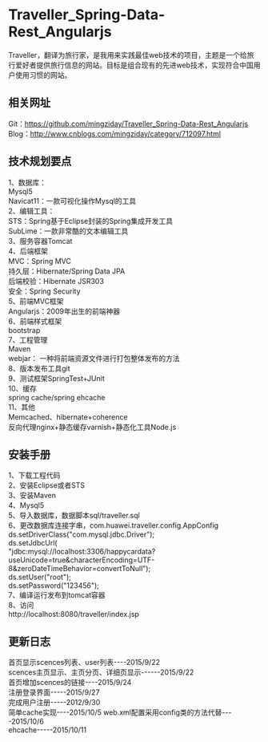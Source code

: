 # Traveller_Spring-Data-Rest_Angularjs
Traveller，翻译为旅行家，是我用来实践最佳web技术的项目，主题是一个给旅行爱好者提供旅行信息的网站。目标是组合现有的先进web技术，实现符合中国用户使用习惯的网站。

相关网址
-------------------------
Git：https://github.com/mingziday/Traveller_Spring-Data-Rest_Angularjs  
Blog：http://www.cnblogs.com/mingziday/category/712097.html

技术规划要点
-------------------------
1、数据库：   
Mysql5    
Navicat11：一款可视化操作Mysql的工具  
2、编辑工具：   
STS：Spring基于Eclipse封装的Spring集成开发工具   
SubLime：一款非常酷的文本编辑工具   
3、服务容器Tomcat   
4、后端框架   
MVC：Spring MVC    
持久层：Hibernate/Spring Data JPA    
后端校验：Hibernate JSR303  
安全：Spring Security   
5、前端MVC框架   
Angularjs：2009年出生的前端神器   
6、前端样式框架   
bootstrap  
7、工程管理   
Maven   
webjar： 一种将前端资源文件进行打包整体发布的方法   
8、版本发布工具git   
9、测试框架SpringTest+JUnit    
10、缓存   
spring cache/spring ehcache   
11、其他    
Memcached、hibernate+coherence     
反向代理nginx+静态缓存varnish+静态化工具Node.js  

安装手册
------------------------
1、下载工程代码  
2、安装Eclipse或者STS  
3、安装Maven  
4、Mysql5  
5、导入数据库，数据脚本sql/traveller.sql  
6、更改数据库连接字串，com.huawei.traveller.config.AppConfig  
			ds.setDriverClass("com.mysql.jdbc.Driver");  
			ds.setJdbcUrl(  
			"jdbc:mysql://localhost:3306/happycardata?useUnicode=true&characterEncoding=UTF-8&zeroDateTimeBehavior=convertToNull");    
			ds.setUser("root");   
			ds.setPassword("123456");  
7、编译运行发布到tomcat容器  
8、访问    
http://localhost:8080/traveller/index.jsp


更新日志
-------------------------
首页显示scences列表、user列表----2015/9/22   
scences主页显示、主页分页、详细页显示------2015/9/22   
首页增加scences的链接----2015/9/24  
注册登录界面-----2015/9/27  
完成用户注册-----2012/9/30   
简单cache实现----2015/10/5
web.xml配置采用config类的方法代替----2015/10/6  
ehcache-----2015/10/11  
